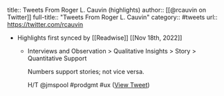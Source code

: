 title:: Tweets From Roger L. Cauvin (highlights)
author:: [[@rcauvin on Twitter]]
full-title:: "Tweets From Roger L. Cauvin"
category:: #tweets
url:: https://twitter.com/rcauvin

- Highlights first synced by [[Readwise]] [[Nov 18th, 2022]]
	- Interviews and Observation > Qualitative Insights > Story > Quantitative Support
	  
	  Numbers support stories; not vice versa.
	  
	  H/T @jmspool #prodgmt #ux ([View Tweet](https://twitter.com/rcauvin/status/1393684137236746241))